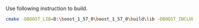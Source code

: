 Use following instruction to build.
```bash
cmake -DBOOST_LIB=D:\boost_1_57_0\boost_1_57_0\build\lib -DBOOST_INCLUDE=D:\boost_1_57_0\boost_1_57_0 -DBOOST_VER:STRING=1.57.0 -DCMAKE_BUILD_TYPE=Debug ./
```